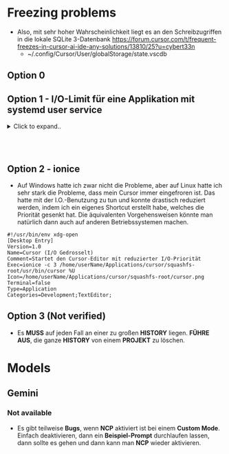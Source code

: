 # Freezing problems
- Also, mit sehr hoher Wahrscheinlichkeit liegt es an den Schreibzugriffen in die lokale SQLite 3-Datenbank https://forum.cursor.com/t/frequent-freezes-in-cursor-ai-ide-any-solutions/13810/25?u=cybert33n
  - ~/.config/Cursor/User/globalStorage/state.vscdb 



## Option 0







## Option 1 - I/O-Limit für eine Applikation mit systemd user service

<details><summary>Click to expand..</summary>

### 1. **Standard: Physisches Blockdevice rausfinden**

Wenn du keine verschlüsselte Partition hast, finde das Device deiner App so:

```bash
# Pfad zur ausführbaren Datei anpassen
APP_PATH="/pfad/zur/app"

# Geräte-Device herausfinden
DEVICE=$(df "$APP_PATH" | tail -1 | awk '{print $1}')

# Major:Minor ID herausfinden
DEVICE_ID=$(lsblk -no MAJ:MIN "$DEVICE")

echo "Physisches Device: $DEVICE_ID"
```

---

### 2. **Bei LUKS/dm-crypt verschlüsselten Partitionen (z.B. /dev/mapper/cryptdata):**

Weil systemd I/O-Limits nur auf physische Geräte wirken, musst du das **unterliegende echte Blockdevice** finden.

```bash
# Zunächst Mount-Device für deine App herausfinden
APP_PATH="/pfad/zur/app"
MOUNT_DEVICE=$(df "$APP_PATH" | tail -1 | awk '{print $1}')

# Das könnte /dev/mapper/cryptdata sein – find das physische Device drunter
lsblk -o NAME,MAJ:MIN,TYPE,MOUNTPOINT -r | grep "$MOUNT_DEVICE" -A 5
```

Du bekommst eine Baumstruktur. Beispiel:

```
nvme0n1p3 249:3 part
cryptdata 242:0 crypt /home
```

**Wichtig:**

* `cryptdata` ist virtuell (dm-crypt).
* Das darunter liegende physische Device ist `nvme0n` mit Major\:Minor `249:3`.

Nutze also immer das **untere physische Device (Partition)**, nicht das virtuelle.

---

### 3. **systemd user service Datei erstellen:**

Pfad:
`~/.config/systemd/user/cursor-throttled.service`

Inhalt:

```ini
[Unit]
Description=Cursor Editor mit I/O Limit und niedriger Priorität
# Beschreibung des Services, wie er im System auftaucht.

[Service]
ExecStart=/home/userName/Applications/cursor/squashfs-root/usr/bin/cursor
# Startet die Cursor-Anwendung.

IOReadBandwidthMax=249:3 115M
# Maximale Lesebandbreite auf physischem Device (Major:Minor 249:3).
# '1M' = 1 Megabyte pro Sekunde.
# Je kleiner der Wert, desto strenger die Drosselung.
# Höchster Wert = keine Limitierung (Wert weglassen).
# Niedrigster Wert = minimalste erlaubte Bandbreite (~1 Byte).

IOWriteBandwidthMax=249:3 115M
# Gleiche Logik für Schreibbandbreite.

# Nice=-20
# CPU-Priorität (nice-Wert) von -20 (höchste Priorität) bis +19 (niedrigste Priorität).
# Höchster Prioritätswert, den du setzen kannst, ist +19 → Prozess wird erst ausgeführt, wenn CPU komplett frei ist.
# Niedrigster Wert ist -20 → Prozess läuft bevorzugt und kann anderen Prozessen CPU wegnehmen.
# Für Ressourcenschonung immer möglichst hoch setzen, also +19.

# IOSchedulingClass=2
# I/O Scheduler-Klassen:
# 1 = Echtzeit (Realtime) – höchste I/O-Priorität
# 2 = Beste Bemühungen (Best Effort) – Standard
# 3 = Idle – niedrigste Priorität, I/O nur wenn sonst nichts los ist.
# Für Drosselung muss dieser Wert auf 3 (Idle) gesetzt werden.

# IOSchedulingPriority=2
# Priorität innerhalb der Scheduler-Klasse:
# Gültig nur für Klassen 1 (Realtime) und 2 (Best Effort).
# Werte von 0 (höchste Priorität) bis 7 (niedrigste Priorität).
# Für Klasse 3 (Idle) wird dieser Wert ignoriert, aber es schadet nicht, 7 zu setzen.

Restart=on-failure
# Automatischer Neustart des Prozesses bei Absturz.

# Weitere sinnvolle Optionen (nicht zwingend "MUSS", aber empfohlen):

# CPUQuota=20%
# Begrenzung der CPU-Auslastung auf 20% (alternativ zu Nice).
# Nützlich, wenn du zusätzlich zur Priorität auch absolute CPU-Beschränkungen willst.

# MemoryMax=500M
# Maximaler RAM-Verbrauch, hier z.B. 500 Megabyte.
# Hilft bei Speicher-Lecks und schützt das System.

[Install]
WantedBy=default.target
# Startet den Service automatisch mit der User-Session.

```

---

### 4. **Service aktivieren und starten:**

```bash
systemctl --user daemon-reload
systemctl --user start cursor-throttled.service
```

Optional Autostart:

```bash
systemctl --user enable cursor-throttled.service
```

---

### 5. **Logs prüfen:**

```bash
journalctl --user -u cursor-throttled.service -f
```

---

### ⚠️ **Wichtig:**

* **Nur mit dem echten physischen Device (Major\:Minor) funktioniert I/O-Limiting!**
* Bei verschlüsselten Partitionen musst du das echte Gerät finden, nicht den Mapper.
* Der Wert für `IOReadBandwidthMax` und `IOWriteBandwidthMax` ist eine Kombination aus Major\:Minor und der Bandbreite (z.B. `249:3 1M` für 1 Megabyte pro Sekunde).
* System muss `cgroups v2` nutzen (Ubuntu 20.04+ mit neueren Kerneln).


### Werte ändern bei BedaRF UND NEUSTARTEN MIT:
```shell
systemctl --user daemon-reload
systemctl --user restart cursor-throttled.service
```

---

### So deaktivierst du den Autostart komplett:

```bash
systemctl --user disable cursor-throttled.service
```

---

### Und so stoppst du den aktuell laufenden Service:

```bash
systemctl --user stop cursor-throttled.service
```





</details>


<br><br>

## Option 2 - ionice
- Auf Windows hatte ich zwar nicht die Probleme, aber auf Linux hatte ich sehr stark die Probleme, dass mein Cursor immer eingefroren ist. Das hatte mit der I.O.-Benutzung zu tun und konnte drastisch reduziert werden, indem ich ein eigenes Shortcut erstellt habe, welches die Priorität gesenkt hat. Die äquivalenten Vorgehensweisen könnte man natürlich dann auch auf anderen Betriebssystemen machen.
```
#!/usr/bin/env xdg-open
[Desktop Entry]
Version=1.0
Name=Cursor (I/O Gedrosselt)
Comment=Startet den Cursor-Editor mit reduzierter I/O-Priorität
Exec=ionice -c 3 /home/userName/Applications/cursor/squashfs-root/usr/bin/cursor %U
Icon=/home/userName/Applications/cursor/squashfs-root/cursor.png
Terminal=false
Type=Application
Categories=Development;TextEditor;
```





## Option 3 (Not verified)
- Es **MUSS** auf jeden Fall an einer zu großen **HISTORY** liegen. **FÜHRE AUS**, die ganze **HISTORY** von einem **PROJEKT** zu löschen.


# Models

## Gemini

### Not available
- Es gibt teilweise **Bugs**, wenn **NCP** aktiviert ist bei einem **Custom Mode**. Einfach deaktivieren, dann ein **Beispiel-Prompt** durchlaufen lassen, dann sollte es gehen und dann kann man **NCP** wieder aktivieren.
